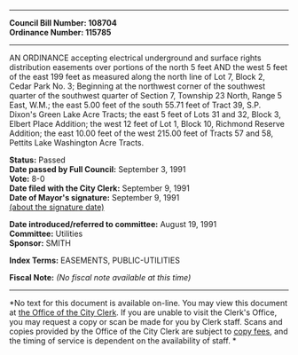 * * * * *  
  
**Council Bill Number: [](#h0)[](#h2)108704**   
**Ordinance Number: 115785**  
  
* * * * *  
  
AN ORDINANCE accepting electrical underground and surface rights distribution easements over portions of the north 5 feet AND the west 5 feet of the east 199 feet as measured along the north line of Lot 7, Block 2, Cedar Park No. 3; Beginning at the northwest corner of the southwest quarter of the southwest quarter of Section 7, Township 23 North, Range 5 East, W.M.; the east 5.00 feet of the south 55.71 feet of Tract 39, S.P. Dixon's Green Lake Acre Tracts; the east 5 feet of Lots 31 and 32, Block 3, Elbert Place Addition; the west 12 feet of Lot 1, Block 10, Richmond Reserve Addition; the east 10.00 feet of the west 215.00 feet of Tracts 57 and 58, Pettits Lake Washington Acre Tracts.  
  
**Status:** Passed   
**Date passed by Full Council:** September 3, 1991   
**Vote:** 8-0   
**Date filed with the City Clerk:** September 9, 1991   
**Date of Mayor's signature:** September 9, 1991   
[(about the signature date)](/~public/approvaldate.htm)   
  
  
**Date introduced/referred to committee:** August 19, 1991   
**Committee:** Utilities   
**Sponsor:** SMITH   
  
**Index Terms:** EASEMENTS, PUBLIC-UTILITIES  
  
**Fiscal Note:** *(No fiscal note available at this time)*  
  
* * * * *  
  
*No text for this document is available on-line. You may view this document at [the Office of the City Clerk](http://www.seattle.gov/leg/clerk/contactUs.htm). If you are unable to visit the Clerk's Office, you may request a copy or scan be made for you by Clerk staff. Scans and copies provided by the Office of the City Clerk are subject to [copy fees](http://clerk.seattle.gov/~public/clerkfees.htm), and the timing of service is dependent on the availability of staff. *  
  
  
